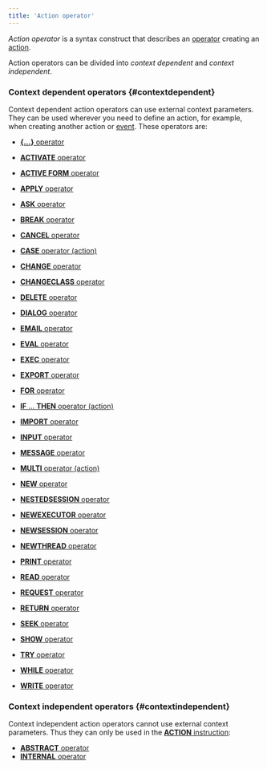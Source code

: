```yaml
---
title: 'Action operator'
---
```


*Action operator* is a syntax construct that describes an [operator](Оperators.md) creating an [action](Actions.md).

Action operators can be divided into *context dependent* and *context independent*.

### Context dependent operators {#contextdependent}

Context dependent action operators can use external context parameters. They can be used wherever you need to define an action, for example, when creating another action or [event](Events.md). These operators are:

-   [**{...}** operator](Operator_....md)

-   [**ACTIVATE** operator](ACTIVATE_operator.md)
-   [**ACTIVE FORM** operator](ACTIVE_FORM_operator.md)
-   [**APPLY** operator](APPLY_operator.md)
-   [**ASK** operator](ASK_operator.md)
-   [**BREAK** operator](BREAK_operator.md)
-   [**CANCEL** operator](CANCEL_operator.md)
-   [**CASE** operator (action)](CASE_operator_action.md)
-   [**CHANGE** operator](CHANGE_operator.md)
-   [**CHANGECLASS** operator](CHANGECLASS_operator.md)
-   [**DELETE** operator](DELETE_operator.md)
-   [**DIALOG** operator](DIALOG_operator.md)
-   [**EMAIL** operator](EMAIL_operator.md)
-   [**EVAL** operator](EVAL_operator.md)
-   [**EXEC** operator](EXEC_operator.md)
-   [**EXPORT** operator](EXPORT_operator.md)
-   [**FOR** operator](FOR_operator.md)
-   [**IF** ... **THEN** operator (action)](IF_..._THEN_operator_action.md)
-   [**IMPORT** operator](IMPORT_operator.md)
-   [**INPUT** operator](INPUT_operator.md)
-   [**MESSAGE** operator](MESSAGE_operator.md)
-   [**MULTI** operator (action)](MULTI_operator_action.md)
-   [**NEW** operator](NEW_operator.md)
-   [**NESTEDSESSION** operator](NESTEDSESSION_operator.md)
-   [**NEWEXECUTOR** operator](NEWEXECUTOR_operator.md)
-   [**NEWSESSION** operator](NEWSESSION_operator.md)
-   [**NEWTHREAD** operator](NEWTHREAD_operator.md)
-   [**PRINT** operator](PRINT_operator.md)
-   [**READ** operator](READ_operator.md)
-   [**REQUEST** operator](REQUEST_operator.md)
-   [**RETURN** operator](RETURN.md)
-   [**SEEK** operator](SEEK_operator.md)
-   [**SHOW** operator](SHOW_operator.md)
-   [**TRY** operator](TRY_operator.md)
-   [**WHILE** operator](WHILE_operator.md)
-   [**WRITE** operator](WRITE_operator.md)

### Context independent operators {#contextindependent}

Context independent action operators cannot use external context parameters. Thus they can only be used in the [**ACTION** instruction](ACTION_instruction.md):

-   [**ABSTRACT** operator](ABSTRACT_operator_action.md)
-   [**INTERNAL** operator](INTERNAL_operator.md)

  
